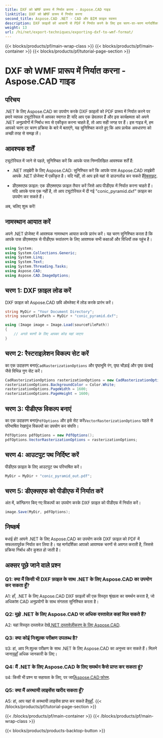 ```yaml
---
title: DXF को WMF प्रारूप में निर्यात करना - Aspose.CAD गाइड
linktitle: DXF को WMF प्रारूप में निर्यात करना
second_title: Aspose.CAD .NET - CAD और BIM फ़ाइल स्वरूप
description: DXF फ़ाइलों को आसानी से PDF में निर्यात करने के लिए इस चरण-दर-चरण मार्गदर्शिका में .NET के लिए Aspose.CAD के सहज एकीकरण का अन्वेषण करें।
weight: 13
url: /hi/net/export-techniques/exporting-dxf-to-wmf-format/
---
```


{{< blocks/products/pf/main-wrap-class >}}
{{< blocks/products/pf/main-container >}}
{{< blocks/products/pf/tutorial-page-section >}}

# DXF को WMF प्रारूप में निर्यात करना - Aspose.CAD गाइड

## परिचय

.NET के लिए Aspose.CAD का उपयोग करके DXF फ़ाइलों को PDF प्रारूप में निर्यात करने पर हमारे व्यापक ट्यूटोरियल में आपका स्वागत है! यदि आप एक डेवलपर हैं और इस कार्यक्षमता को अपने .NET अनुप्रयोगों में निर्बाध रूप से एकीकृत करना चाहते हैं, तो आप सही जगह पर हैं। इस गाइड में, हम आपको चरण दर चरण प्रक्रिया के बारे में बताएंगे, यह सुनिश्चित करते हुए कि आप प्रत्येक अवधारणा को अच्छी तरह से समझ लें।

## आवश्यक शर्तें

ट्यूटोरियल में जाने से पहले, सुनिश्चित करें कि आपके पास निम्नलिखित आवश्यक शर्तें हैं:

-  .NET लाइब्रेरी के लिए Aspose.CAD: सुनिश्चित करें कि आपके पास Aspose.CAD लाइब्रेरी आपके .NET प्रोजेक्ट में एकीकृत है। यदि नहीं, तो आप इसे यहां से डाउनलोड कर सकते हैं[वेबसाइट](https://releases.aspose.com/cad/net/).

- डीएक्सएफ फ़ाइल: एक डीएक्सएफ फ़ाइल तैयार करें जिसे आप पीडीएफ में निर्यात करना चाहते हैं। यदि आपके पास एक नहीं है, तो आप ट्यूटोरियल में दी गई "conic_pyramid.dxf" फ़ाइल का उपयोग कर सकते हैं।

अब, चलिए शुरू करें!

## नामस्थान आयात करें

अपने .NET प्रोजेक्ट में आवश्यक नामस्थान आयात करके प्रारंभ करें। यह चरण सुनिश्चित करता है कि आपके पास डीएक्सएफ से पीडीएफ रूपांतरण के लिए आवश्यक सभी कक्षाओं और विधियों तक पहुंच है।

```csharp
using System;
using System.Collections.Generic;
using System.Linq;
using System.Text;
using System.Threading.Tasks;
using Aspose.CAD;
using Aspose.CAD.ImageOptions;
```

## चरण 1: DXF फ़ाइल लोड करें

DXF फ़ाइल को Aspose.CAD छवि ऑब्जेक्ट में लोड करके प्रारंभ करें।

```csharp
string MyDir = "Your Document Directory";
string sourceFilePath = MyDir + "conic_pyramid.dxf";

using (Image image = Image.Load(sourceFilePath))
{
    // अगले चरणों के लिए आपका कोड यहां जाएगा
}
```

## चरण 2: रैस्टराइज़ेशन विकल्प सेट करें

 का एक उदाहरण बनाएं`CadRasterizationOptions` और पृष्ठभूमि रंग, पृष्ठ चौड़ाई और पृष्ठ ऊंचाई जैसे विभिन्न गुण सेट करें।

```csharp
CadRasterizationOptions rasterizationOptions = new CadRasterizationOptions();
rasterizationOptions.BackgroundColor = Color.White;
rasterizationOptions.PageWidth = 1600;
rasterizationOptions.PageHeight = 1600;
```

## चरण 3: पीडीएफ विकल्प बनाएं

 का एक उदाहरण बनाएं`PdfOptions` और इसे सेट करें`VectorRasterizationOptions` पहले से परिभाषित रेखापुंज विकल्पों का उपयोग कर संपत्ति।

```csharp
PdfOptions pdfOptions = new PdfOptions();
pdfOptions.VectorRasterizationOptions = rasterizationOptions;
```

## चरण 4: आउटपुट पथ निर्दिष्ट करें

पीडीएफ फ़ाइल के लिए आउटपुट पथ परिभाषित करें।

```csharp
MyDir = MyDir + "conic_pyramid_out.pdf";
```

## चरण 5: डीएक्सएफ को पीडीएफ में निर्यात करें

अंत में, कॉन्फ़िगर किए गए विकल्पों का उपयोग करके DXF फ़ाइल को पीडीएफ में निर्यात करें।

```csharp
image.Save(MyDir, pdfOptions);
```

## निष्कर्ष

बधाई हो! आपने .NET के लिए Aspose.CAD का उपयोग करके DXF फ़ाइल को PDF में सफलतापूर्वक निर्यात कर लिया है। यह मार्गदर्शिका आपको आवश्यक चरणों से अवगत कराती है, जिससे प्रक्रिया निर्बाध और कुशल हो जाती है।

## अक्सर पूछे जाने वाले प्रश्न

### Q1: क्या मैं किसी भी DXF फ़ाइल के साथ .NET के लिए Aspose.CAD का उपयोग कर सकता हूँ?

A1: हाँ, .NET के लिए Aspose.CAD DXF फ़ाइलों की एक विस्तृत श्रृंखला का समर्थन करता है, जो अधिकांश CAD अनुप्रयोगों के साथ संगतता सुनिश्चित करता है।

### Q2: मुझे .NET के लिए Aspose.CAD पर अधिक दस्तावेज़ कहां मिल सकते हैं?

 A2: यहां विस्तृत दस्तावेज़ देखें[.NET दस्तावेज़ीकरण के लिए Aspose.CAD](https://reference.aspose.com/cad/net/).

### Q3: क्या कोई निःशुल्क परीक्षण उपलब्ध है?

 उ3: हां, आप नि:शुल्क परीक्षण के साथ .NET के लिए Aspose.CAD का अनुभव कर सकते हैं। मिलने जाना[यहाँ](https://releases.aspose.com/) अधिक जानकारी के लिए।

### Q4: मैं .NET के लिए Aspose.CAD के लिए समर्थन कैसे प्राप्त कर सकता हूं?

उ4: किसी भी प्रश्न या सहायता के लिए, पर जाएँ[Aspose.CAD फोरम](https://forum.aspose.com/c/cad/19).

### Q5: क्या मैं अस्थायी लाइसेंस खरीद सकता हूँ?

 A5: हां, आप यहां से अस्थायी लाइसेंस प्राप्त कर सकते हैं[यहाँ](https://purchase.aspose.com/temporary-license/).
{{< /blocks/products/pf/tutorial-page-section >}}

{{< /blocks/products/pf/main-container >}}
{{< /blocks/products/pf/main-wrap-class >}}

{{< blocks/products/products-backtop-button >}}
